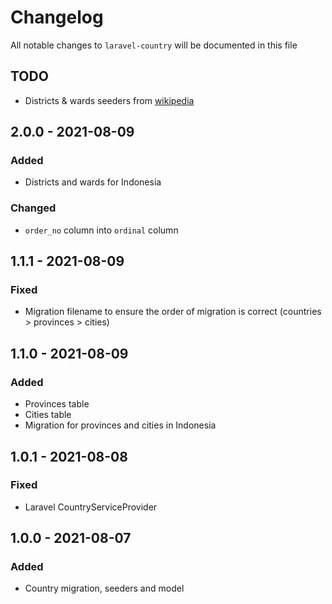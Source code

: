 # Changelog

All notable changes to `laravel-country` will be documented in this file

## TODO
- Districts & wards seeders from [wikipedia](https://id.wikipedia.org/wiki/Daftar_kecamatan_dan_kelurahan_di_Indonesia)


## 2.0.0 - 2021-08-09
### Added
- Districts and wards for Indonesia

### Changed
- `order_no` column into `ordinal` column


## 1.1.1 - 2021-08-09
### Fixed
- Migration filename to ensure the order of migration is correct (countries > provinces > cities)


## 1.1.0 - 2021-08-09
### Added
- Provinces table
- Cities table
- Migration for provinces and cities in Indonesia


## 1.0.1 - 2021-08-08
### Fixed
- Laravel CountryServiceProvider


## 1.0.0 - 2021-08-07
### Added
- Country migration, seeders and model
